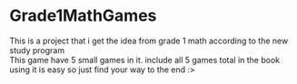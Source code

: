 # Grade1MathGames
This is a project that i get the idea from grade 1 math according to the new study program  
This game have 5 small games in it. include all 5 games total in the book
using it is easy so just find your way to the end :>

